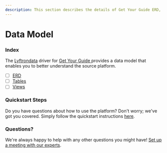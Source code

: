 ```yaml
---
description: This section describes the details of Get Your Guide ERD, Tables, and Views.
---
```


# Data Model

### Index

The  [Lyftrondata](https://www.lyftrondata.com/) driver for [Get Your Guide](https://www.lyftrondata.com/integration/get-your-guide/)[ ](https://www.lyftrondata.com/integration/get-your-guide/)provides a data model that enables you to better understand the source platform.

* [ ] [ERD](../../../marketing-analytics/get-your-guide/data-model/erd.md)
* [ ] [Tables](../../../marketing-analytics/get-your-guide/data-model/tables.md)
* [ ] [Views](../../../marketing-analytics/get-your-guide/data-model/views.md)

### Quickstart Steps

Do you have questions about how to use the platform? Don't worry; we've got you covered. Simply follow the quickstart instructions [here](../../../../quickstart-steps.md).

### Questions? <a href="#questions" id="questions"></a>

We're always happy to help with any other questions you might have! [Set up a meeting with our experts](https://www.lyftrondata.com/book-a-meeting/).

